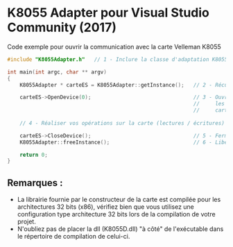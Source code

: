 # K8055 Adapter pour Visual Studio Community (2017)

Code exemple pour ouvrir la communication avec la carte Velleman K8055
```C++
#include "K8055Adapter.h"   // 1 - Inclure la classe d'adaptation K8055Adapter

int main(int argc, char ** argv)
{
	K8055Adapter * carteES = K8055Adapter::getInstance();   // 2 - Récupérer l'instance de la classe d'adaptation.

	carteES->OpenDevice(0);                                 // 3 - Ouvrir le lien avec la carte de votre choix (toutes
                                                          	//     les fonctions visibles dans la documentation de la 
                                                          	//     carte peuvent être appelées sur cet objet.
	
	// 4 - Réaliser vos opérations sur la carte (lectures / écritures)

	carteES->CloseDevice();                                 // 5 - Fermer le lien avec la carte d'entrées / sorties.
	K8055Adapter::freeInstance();                           // 6 - Libérer l'instance de la classe d'adaptation.

	return 0;
}
```

## Remarques :

- La librairie fournie par le constructeur de la carte est compilée pour les architectures 32 bits (x86), vérifiez bien que vous utilisez une configuration type architecture 32 bits lors de la compilation de votre projet.
- N'oubliez pas de placer la dll (K8055D.dll) "à côté" de l'exécutable dans le répertoire de compilation de celui-ci.
